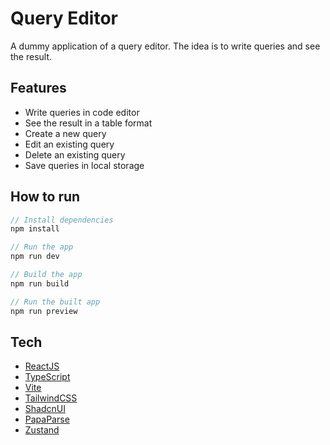 # Query Editor

A dummy application of a query editor. The idea is to write queries and see the result.

## Features

- Write queries in code editor
- See the result in a table format
- Create a new query
- Edit an existing query
- Delete an existing query
- Save queries in local storage

## How to run

```js
// Install dependencies
npm install

// Run the app
npm run dev

// Build the app
npm run build

// Run the built app
npm run preview
```

## Tech

- [ReactJS](https://reactjs.org/)
- [TypeScript](https://www.typescriptlang.org/)
- [Vite](https://vitejs.dev/)
- [TailwindCSS](https://tailwindcss.com/)
- [ShadcnUI](https://ui.shadcn.com/)
- [PapaParse](https://www.papaparse.com/)
- [Zustand](https://zustand-demo.pmnd.rs/)
